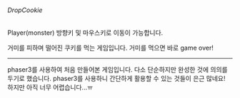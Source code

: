 ###### DropCookie

Player(monster)
방향키 및 마우스키로 이동이 가능합니다.

거미를 피하며 떨어진 쿠키를 먹는 게임입니다.
거미를 먹으면 바로 game over!

***

phaser3를 사용하여 처음 만들어본 게임입니다.
다소 단순하지만 완성한 것에 의의를 두기로 했습니다.
phaser3를 사용하니 간단하게 활용할 수 있는 것들이 은근 많네요!
하지만 아직 너무 어렵습니다...ㅠ






